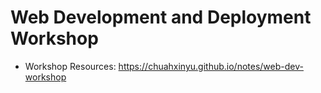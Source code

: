 # Web Development and Deployment Workshop

* Workshop Resources: https://chuahxinyu.github.io/notes/web-dev-workshop